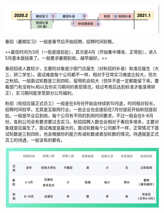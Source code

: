 ![image-20210909092026954](img/work/image-20210909092026954.png)



春招（暑期实习）一般是春节后开始招聘，招聘时间较晚，

==最佳时间为3月（一般是提前批），其次是4月（开始集中爆发、正常批），进入5月基本就结束了。一般要求暑期到岗，越早越好。== 

春招招收人数较少，主要的对象是少部门应届生（对秋招的补录）和准应届生（大三、研二学生）。面试难度每个公司都不一样，相对于日常实习难度比较大，但次之秋招。一般面试轮数是三到四轮，留用机会较大（但并不是一定都能留下来，要看部门有没有hc和以及你实习期间的表现情况，经过考核后达到标准才能录用转正），实习期间能享受部分公司福利。



秋招（校招应届正式员工）一般是在8月份开始会持续到10月底，时间相对较长，招聘时间较早，尤其是互联网行业，一些企业也会提前在7月份提前开始秋招提前批。一般是毕业后到岗，每个公司有不同的到岗时间要求，不过一般会在6-8月份，各别公司会有要求要过去实习。秋招招聘人数也会相对于春招多很多，主要对象就是应届生了，面试难度是最大的，面试轮数每个公司都不一样，正常情况下面试轮数是三到四轮，也会根据你的能力有减轮数或者加轮数的情况。待遇就是正式员工的待遇，一般该有的都有。



![image-20210909092251521](img/work/image-20210909092251521.png)
